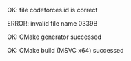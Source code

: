 OK: file codeforces.id is correct
ERROR: invalid file name 0339B
OK: CMake generator successed
OK: CMake build (MSVC x64) successed
